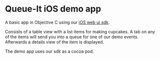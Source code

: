 # Queue-It iOS demo app
A basic app in Objective C using our [iOS web ui sdk](https://github.com/queueit/ios-webui-sdk "Queue-It iOS SDK").

Consists of a table view with a list items for making cupcakes. A tab on any of the items will send you into a queue for one of our demo events. Afterwards a details view of the item is displayed. 

The demo app uses our sdk as a cocoa pod.